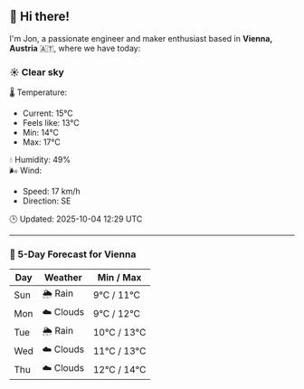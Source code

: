 ## 👋 Hi there!

I'm Jon, a passionate engineer and maker enthusiast based in **Vienna, Austria** 🇦🇹, where we have today:

### ☀️ Clear sky 

🌡️ Temperature: 
* Current: 15°C
* Feels like: 13°C
* Min: 14°C 
* Max: 17°C  

💧 Humidity: 49%  
🌬️ Wind: 
* Speed: 17 km/h 
* Direction: SE  

🕒 Updated: 2025-10-04 12:29 UTC

---

### 📅 5-Day Forecast for Vienna

| Day | Weather | Min / Max |
|-----|---------|------------|
| Sun | 🌦️ Rain | 9°C / 11°C |
| Mon | ☁️ Clouds | 9°C / 12°C |
| Tue | 🌦️ Rain | 10°C / 13°C |
| Wed | ☁️ Clouds | 11°C / 13°C |
| Thu | ☁️ Clouds | 12°C / 14°C |

